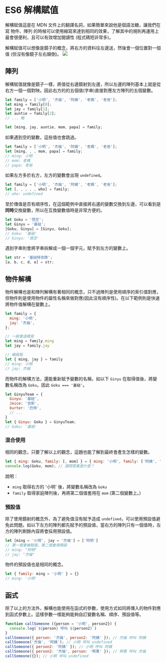 
# ES6 解構賦值

解構賦值這是在 MDN 文件上的翻譯名詞，如果簡單來說他是個語法糖，讓我們在寫 物件、陣列 的時候可以使用縮寫來達到相同的效果，了解其中的規則再運用上最會很便利，且可以有效增加閱讀性 (程式碼短非常多)。

解構賦值可以想像是鏡子的概念，將右方的資料往左邊送，然後會一個位置對一個值 (但沒有像鏡子左右顛倒)。
![](https://firebasestorage.googleapis.com/v0/b/casper-de5d5.appspot.com/o/images%2Fblog%2F201712%2F18_ironman_cover_22.jpg?alt=media&token=47b8a9d0-f8fb-4de7-b114-32f96e53e478)

## 陣列

解構賦值就像是鏡子一樣，將值從右邊鏡射到左邊，所以左邊的陣列基本上就是從右方一個一個對映。因此右方的的五個值(字串)直接對應左方陣列的五個變數。

```js
let family = ['小明', '杰倫', '阿姨', '老媽', '老爸'];
let ming = family[0];
let jay = family[1];
let auntie = family[2];
// ... 略

let [ming, jay, auntie, mom, papa] = family;
```

如果遇到空的變數，這些值也會跳過。

```js
let family = ['小明', '杰倫', '阿姨', '老媽', '老爸'];
let [ming, , , mom, papa] = family;
// ming: 小明
// mom: 老媽
// papa: 老爸
```

如果左方多於右方，左方的變數會出現 `undefined`。

```js
let family = ['小明', '杰倫', '阿姨', '老媽', '老爸'];
let [, , , , , who] = family;
// who: undefined
```

至於傳值是否有順序性，在這個範例中直接將右邊的變數交換到左邊，可以看到是**同時**交換變數，所以在互換變數值時是非常方便的。

```js
let Goku = '悟空';
let Ginyu = '基紐';
[Goku, Ginyu] = [Ginyu, Goku];
// Goku: '基紐'
// Ginyu: '悟空'
```

遇到字串則會將字串拆解成一個一個字元，賦予到左方的變數上。

```js
let str = '基紐特攻隊';
[a, b, c, d, e] = str;
```

## 物件解構

物件解構也是和陣列解構有著相同的概念，只不過陣列是使用順序的索引值對應，但物件則是使用物件的屬性名稱來做對應(因此沒有順序性)。在以下範例則是快速將物件值解構在變數上。

```js
let family = {
  ming: '小明',
  jay: '杰倫',
};

// 一般會這樣寫
let ming = family.ming
let jay = family.jay

// 縮寫版
let { ming, jay } = family
// ming: 小明
// jay: 杰倫
```

而物件的解構方法，還能重新賦予變數的名稱，如以下 `Ginyu` 在取得值後，將變數名稱改為 `Goku`，因此 `Goku === '基紐'`。

```js
let GinyuTeam = {
  Ginyu: '基紐',
  Jeice: '吉斯',
  burter: '巴特',
  // ...
}
let { Ginyu: Goku } = GinyuTeam;
// Goku: '基紐'
```

### 混合使用

相同的觀念，只要了解以上的觀念，這題也能了解到最終會產生怎樣的變數。
```js
let { ming: Goku, family: [, mom] } = { ming: '小明', family: ['阿姨', '老媽', '老爸'] }
console.log(Goku, mom); // 請問答案是什麼？
```

說明：
- `ming` 取得右方的 '小明' 後，將變數名稱改為 `Goku`
- `family` 取得家庭陣列後，再將第二個值套用在 `mom` (第二個變數上。)

### 預設值

除了使用鏡射的概念外，為了避免值沒有賦予造成 `undefined`，可以使用預設值避免此問題。如以下左方的陣列都先賦予的預設值，當右方的陣列只有一個值時，左方的陣列剩餘內容將會採用預設值。

```js
let [ming = '小明', jay = '杰倫'] = ['阿明'] 
// 第一個會被賦值，第二個會用預設
// ming: "阿明"
// jay: "杰倫"
```

物件的預設值也是相同的概念。

```js
let { family: ming = '小明' } = {}
// ming: '小明'
```

## 函式

除了以上的方法外，解構也能使用在函式的參數，使用方式如同將傳入的物件對應到函式參數上。這樣參數一樣能夠能夠自訂變數名稱、順序、預設值等。

```js
function callSomeone ({person = '小明', person2}) {
  console.log(`${person} 呼叫 ${person2}`)
}
callSomeone({ person: '杰倫', person2: '阿姨' }); // 杰倫 呼叫 阿姨
callSomeone('杰倫', '阿姨'); // 小明 呼叫 undefined
callSomeone({ person2: '阿姨' }); // 小明 呼叫 阿姨
callSomeone({ person2: '杰倫', person: '啊罵' }); // 啊罵 呼叫 杰倫
callSomeone({}); // 小明 呼叫 undefined
```

